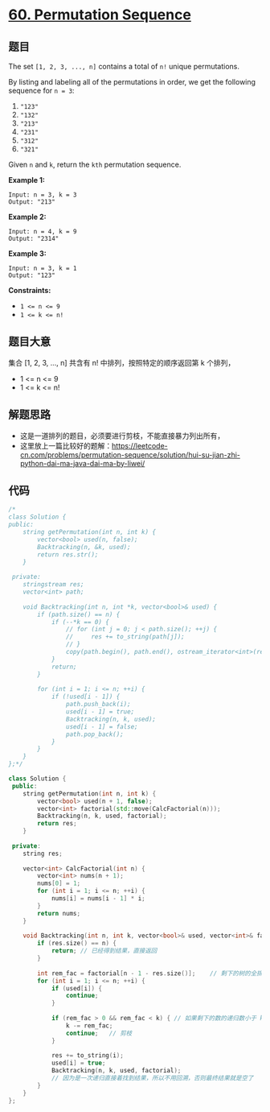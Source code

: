 # [60. Permutation Sequence](https://leetcode.com/problems/permutation-sequence/)

## 题目

The set `[1, 2, 3, ..., n]` contains a total of `n!` unique permutations.

By listing and labeling all of the permutations in order, we get the following sequence for `n = 3`:

1. `"123"`
2. `"132"`
3. `"213"`
4. `"231"`
5. `"312"`
6. `"321"`

Given `n` and `k`, return the `kth` permutation sequence.

 

**Example 1:**

```
Input: n = 3, k = 3
Output: "213"
```

**Example 2:**

```
Input: n = 4, k = 9
Output: "2314"
```

**Example 3:**

```
Input: n = 3, k = 1
Output: "123"
```

 

**Constraints:**

- `1 <= n <= 9`
- `1 <= k <= n!`

## 题目大意

集合 [1, 2, 3, ..., n] 共含有 n! 中排列，按照特定的顺序返回第 k 个排列，

* 1 <= n <= 9
* 1 <= k <= n!

## 解题思路

* 这是一道排列的题目，必须要进行剪枝，不能直接暴力列出所有，
* 这里放上一篇比较好的题解：https://leetcode-cn.com/problems/permutation-sequence/solution/hui-su-jian-zhi-python-dai-ma-java-dai-ma-by-liwei/

## 代码

````c++
/*
class Solution {
public:
    string getPermutation(int n, int k) {
        vector<bool> used(n, false);
        Backtracking(n, &k, used);
        return res.str();
    }
    
 private:
    stringstream res;
    vector<int> path;
    
    void Backtracking(int n, int *k, vector<bool>& used) {
        if (path.size() == n) {
            if (--*k == 0) {
                // for (int j = 0; j < path.size(); ++j) {
                //     res += to_string(path[j]);
                // }
                copy(path.begin(), path.end(), ostream_iterator<int>(res));
            }
            return;
        }
        
        for (int i = 1; i <= n; ++i) {
            if (!used[i - 1]) {
                path.push_back(i);
                used[i - 1] = true;
                Backtracking(n, k, used);
                used[i - 1] = false;
                path.pop_back();
            }
        }
    }
};*/

class Solution {
 public:
    string getPermutation(int n, int k) {
        vector<bool> used(n + 1, false);
        vector<int> factorial(std::move(CalcFactorial(n)));
        Backtracking(n, k, used, factorial);
        return res;
    }
    
 private:
    string res;
    
    vector<int> CalcFactorial(int n) {
        vector<int> nums(n + 1);
        nums[0] = 1;
        for (int i = 1; i <= n; ++i) {
            nums[i] = nums[i - 1] * i;
        }
        return nums;
    }
    
    void Backtracking(int n, int k, vector<bool>& used, vector<int>& factorial) {
        if (res.size() == n) {
            return; // 已经得到结果，直接返回
        }
        
        int rem_fac = factorial[n - 1 - res.size()];    // 剩下的树的全排列数
        for (int i = 1; i <= n; ++i) {
            if (used[i]) {
                continue;
            }
            
            if (rem_fac > 0 && rem_fac < k) { // 如果剩下的数的递归数小于 k，则第 k 个排列肯定不再当前递归
                k -= rem_fac;
                continue;   // 剪枝
            }
            
            res += to_string(i);
            used[i] = true;
            Backtracking(n, k, used, factorial);
            // 因为是一次递归直接着找到结果，所以不用回溯，否则最终结果就是空了
        }
    }
};
````

